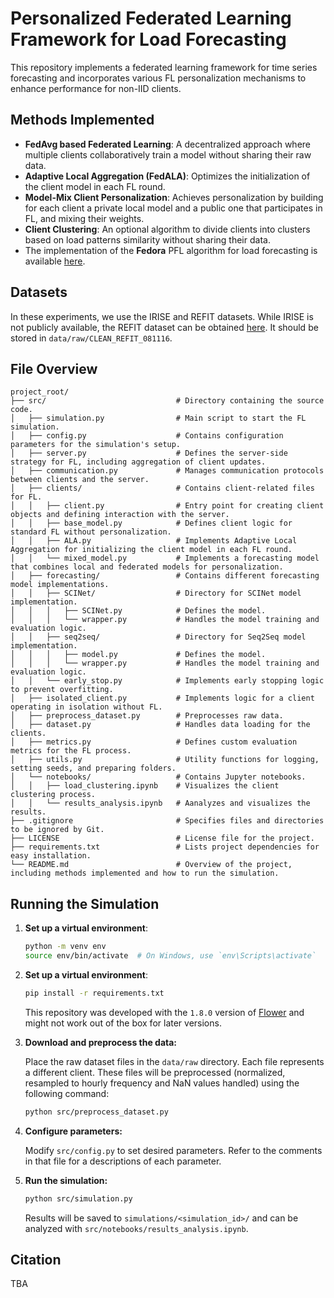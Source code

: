 # Personalized Federated Learning Framework for Load Forecasting

This repository implements a federated learning framework for time series forecasting and incorporates various FL personalization mechanisms to enhance performance for non-IID clients.

## Methods Implemented

- **FedAvg based Federated Learning**: A decentralized approach where multiple clients collaboratively train a model without sharing their raw data.
- **Adaptive Local Aggregation (FedALA)**: Optimizes the initialization of the client model in each FL round.
- **Model-Mix Client Personalization**: Achieves personalization by building for each client a private local model and a public one that participates in FL, and mixing their weights.
- **Client Clustering**: An optional algorithm to divide clients into clusters based on load patterns similarity without sharing their data.
- The implementation of the **Fedora** PFL algorithm for load forecasting is available [here](https://github.com/MaherDissem/FEDORA/tree/load-forecast).

## Datasets

In these experiments, we use the IRISE and REFIT datasets. While IRISE is not publicly available, the REFIT dataset can be obtained [here](https://tokhub.github.io/dbecd/links/redd.html). It should be stored in `data/raw/CLEAN_REFIT_081116`.

## File Overview
```
project_root/ 
├── src/                             # Directory containing the source code.  
│   ├── simulation.py                # Main script to start the FL simulation.  
│   ├── config.py                    # Contains configuration parameters for the simulation's setup.  
│   ├── server.py                    # Defines the server-side strategy for FL, including aggregation of client updates.  
│   ├── communication.py             # Manages communication protocols between clients and the server.  
│   ├── clients/                     # Contains client-related files for FL.  
│   │   ├── client.py                # Entry point for creating client objects and defining interaction with the server.  
│   │   ├── base_model.py            # Defines client logic for standard FL without personalization.  
│   │   ├── ALA.py                   # Implements Adaptive Local Aggregation for initializing the client model in each FL round.  
│   │   └── mixed_model.py           # Implements a forecasting model that combines local and federated models for personalization.  
│   ├── forecasting/                 # Contains different forecasting model implementations.  
│   │   ├── SCINet/                  # Directory for SCINet model implementation.
│   │   │   ├── SCINet.py            # Defines the model.
│   │   │   └── wrapper.py           # Handles the model training and evaluation logic.
│   │   ├── seq2seq/                 # Directory for Seq2Seq model implementation.
│   │   │   ├── model.py             # Defines the model.
│   │   │   └── wrapper.py           # Handles the model training and evaluation logic.
│   │   └── early_stop.py            # Implements early stopping logic to prevent overfitting.  
│   ├── isolated_client.py           # Implements logic for a client operating in isolation without FL.
│   ├── preprocess_dataset.py        # Preprocesses raw data.
│   ├── dataset.py                   # Handles data loading for the clients.  
│   ├── metrics.py                   # Defines custom evaluation metrics for the FL process.  
│   ├── utils.py                     # Utility functions for logging, setting seeds, and preparing folders.  
│   └── notebooks/                   # Contains Jupyter notebooks.
│   │   ├── load_clustering.ipynb    # Visualizes the client clustering process.
│   │   └── results_analysis.ipynb   # Aanalyzes and visualizes the results.
├── .gitignore                       # Specifies files and directories to be ignored by Git.  
├── LICENSE                          # License file for the project.  
├── requirements.txt                 # Lists project dependencies for easy installation.  
└── README.md                        # Overview of the project, including methods implemented and how to run the simulation.  
```

## Running the Simulation

1. **Set up a virtual environment**:
   ```bash
   python -m venv env
   source env/bin/activate  # On Windows, use `env\Scripts\activate`
   ```

2. **Set up a virtual environment**:
    ```bash
    pip install -r requirements.txt
    ```
    This repository was developed with the `1.8.0` version of [Flower](https://flower.ai/) and might not work out of the box for later versions.

3. **Download and preprocess the data:**

    Place the raw dataset files in the `data/raw` directory. Each file represents a different client.
    These files will be preprocessed (normalized, resampled to hourly frequency and NaN values handled) using the following command:
    ```bash
    python src/preprocess_dataset.py
    ```

4. **Configure parameters:** 

    Modify `src/config.py` to set desired parameters. Refer to the comments in that file for a descriptions of each parameter.


5. **Run the simulation:**
    ```bash
    python src/simulation.py
    ```
    Results will be saved to `simulations/<simulation_id>/` and can be analyzed with `src/notebooks/results_analysis.ipynb`.

## Citation

TBA
